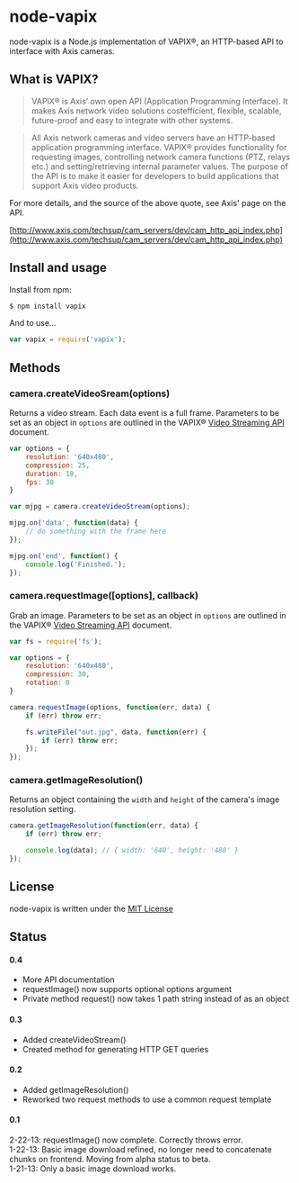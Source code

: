 # node-vapix

node-vapix is a Node.js implementation of VAPIX®, an HTTP-based API to
interface with Axis cameras.

## What is VAPIX?

> VAPIX® is Axis’ own open API (Application Programming Interface). It
> makes Axis network video solutions costefficient, flexible, scalable,
> future-proof and easy to integrate with other systems.

> All Axis network cameras and video servers have an HTTP-based
> application programming interface. VAPIX® provides functionality for
> requesting images, controlling network camera functions (PTZ, relays
> etc.) and setting/retrieving internal parameter values. The purpose
> of the API is to make it easier for developers to build applications
> that support Axis video products.

For more details, and the source of the above quote, see Axis' page on
the API.

[http://www.axis.com/techsup/cam_servers/dev/cam_http_api_index.php](http://www.axis.com/techsup/cam_servers/dev/cam_http_api_index.php)

## Install and usage

Install from npm:

``` bash
$ npm install vapix
```

And to use...

``` javascript
var vapix = require('vapix');
```

## Methods

### camera.createVideoSream(options)

Returns a video stream. Each data event is a full frame. Parameters to
be set as an object in `options` are outlined in the VAPIX®
[Video Streaming API](http://www.axis.com/files/manuals/vapix_video_streaming_48700_en_1208.pdf)
document.

``` javascript
var options = {
	resolution: '640x480',
	compression: 25,
	duration: 10,
	fps: 30
}

var mjpg = camera.createVideoStream(options);

mjpg.on('data', function(data) {
	// do something with the frame here
});

mjpg.on('end', function() {
	console.log('Finished.');
});
```

### camera.requestImage([options], callback)

Grab an image. Parameters to be set as an object in `options` are
outlined in the VAPIX® [Video Streaming API](http://www.axis.com/files/manuals/vapix_video_streaming_48700_en_1208.pdf)
document.

``` javascript
var fs = require('fs');

var options = {
	resolution: '640x480',
	compression: 30,
	rotation: 0
}

camera.requestImage(options, function(err, data) {
	if (err) throw err;

	fs.writeFile("out.jpg", data, function(err) {
		if (err) throw err;
	});
});
```

### camera.getImageResolution()

Returns an object containing the `width` and `height` of the camera's image
resolution setting.

``` javascript
camera.getImageResolution(function(err, data) {
	if (err) throw err;

	console.log(data); // { width: '640', height: '480' }
});
```

## License

node-vapix is written under the [MIT License](http://opensource.org/licenses/MIT)

## Status

#### 0.4
- More API documentation
- requestImage() now supports optional options argument
- Private method request() now takes 1 path string instead of as an object

#### 0.3
- Added createVideoStream()
- Created method for generating HTTP GET queries

#### 0.2

- Added getImageResolution()
- Reworked two request methods to use a common request template

#### 0.1
2-22-13: requestImage() now complete. Correctly throws error.  
1-22-13: Basic image download refined, no longer need to concatenate
chunks on frontend. Moving from alpha status to beta.  
1-21-13: Only a basic image download works.  
